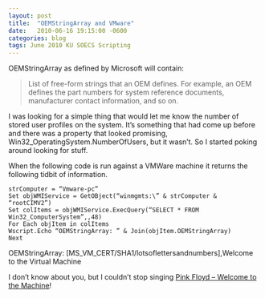 ```yaml
---
layout: post
title:  "OEMStringArray and VMware"
date:   2010-06-16 19:15:00 -0600
categories: blog
tags: June 2010 KU SOECS Scripting
---
```

OEMStringArray as defined by Microsoft will contain:

>List of free-form strings that an OEM defines. For example, an OEM defines the part numbers for system reference documents, manufacturer contact information, and so on.

I was looking for a simple thing that would let me know the number of stored user profiles on the system. It’s something that had come up before and there was a property that looked promising, Win32_OperatingSystem.NumberOfUsers, but it wasn’t. So I started poking around looking for stuff.

When the following code is run against a VMWare machine it returns the following tidbit of information.

``` visualbasic
strComputer = “Vmware-pc”
Set objWMIService = GetOBject(“winmgmts:\” & strComputer & “rootCIMV2”)
Set colItems = objWMIService.ExecQuery(“SELECT * FROM Win32_ComputerSystem”,,48)
For Each objItem in colItems
Wscript.Echo “OEMStringArray: ” & Join(objItem.OEMStringArray)
Next
```

OEMStringArray: [MS_VM_CERT/SHA1/lotsoflettersandnumbers],Welcome to the Virtual Machine

I don’t know about you, but I couldn’t stop singing [Pink Floyd – Welcome to the Machine](http://en.wikipedia.org/wiki/Welcome_to_the_Machine)!
